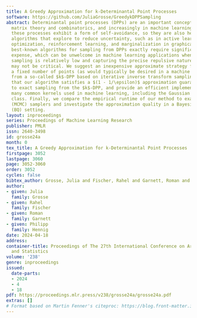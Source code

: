 ```yaml
---
title: A Greedy Approximation for k-Determinantal Point Processes
software: https://github.com/JuliaGrosse/GreedykDPPSampling
abstract: Determinantal point processes (DPPs) are an important concept in random
  matrix theory and combinatorics, and increasingly in machine learning. Samples from
  these processes exhibit a form of self-avoidance, so they are also helpful in guiding
  algorithms that explore to reduce uncertainty, such as in active learning, Bayesian
  optimization, reinforcement learning, and marginalization in graphical models. The
  best-known algorithms for sampling from DPPs exactly require significant computational
  expense, which can be unwelcome in machine learning applications when the cost of
  sampling is relatively low and capturing the precise repulsive nature of the DPP
  may not be critical. We suggest an inexpensive approximate strategy for sampling
  a fixed number of points (as would typically be desired in a machine learning setting)
  from a so-called $k$-DPP based on iterative inverse transform sampling. We prove
  that our algorithm satisfies a $(1 - 1/\epsilon)$ approximation guarantee relative
  to exact sampling from the $k$-DPP, and provide an efficient implementation for
  many common kernels used in machine learning, including the Gaussian and Matérn
  class. Finally, we compare the empirical runtime of our method to exact and Markov-Chain-Monte-Carlo
  (MCMC) samplers and investigate the approximation quality in a Bayesian Quadrature
  (BQ) setting.
layout: inproceedings
series: Proceedings of Machine Learning Research
publisher: PMLR
issn: 2640-3498
id: grosse24a
month: 0
tex_title: A Greedy Approximation for k-Determinantal Point Processes
firstpage: 3052
lastpage: 3060
page: 3052-3060
order: 3052
cycles: false
bibtex_author: Grosse, Julia and Fischer, Rahel and Garnett, Roman and Hennig, Philipp
author:
- given: Julia
  family: Grosse
- given: Rahel
  family: Fischer
- given: Roman
  family: Garnett
- given: Philipp
  family: Hennig
date: 2024-04-18
address:
container-title: Proceedings of The 27th International Conference on Artificial Intelligence
  and Statistics
volume: '238'
genre: inproceedings
issued:
  date-parts:
  - 2024
  - 4
  - 18
pdf: https://proceedings.mlr.press/v238/grosse24a/grosse24a.pdf
extras: []
# Format based on Martin Fenner's citeproc: https://blog.front-matter.io/posts/citeproc-yaml-for-bibliographies/
---
```

